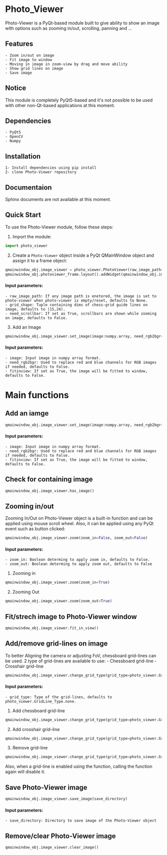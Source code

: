 # Photo_Viewer

Photo-Viewer is a PyQt-based module built to give ability to show an image with options such as zooming in/out, scrolling, panning and ...

## Features
    - Zoom in/out on image
    - Fit image to window
    - Moving in image in zoom-view by drag and move ability
    - Show grid lines on image
    - Save image

## Notice
This module is completely PyQt5-based and it's not possible to be used with other non-Qt-based applications at this moment.

## Dependencies
    - PyQt5
    - OpenCV
    - Numpy

## Installation
    1- Install dependencies using pip install
    2- clone Photo-Viewer repository

## Documentaion
Sphinx documents are not available at this moment.

## Quick Start
To use the Photo-Viewer module, follow these steps:

1. Import the module: 
``` python
import photo_viewer
```

2. Create a `Photo-Viewer` object inside a PyQt QMainWindow object and assign it to a frame object:
``` python
qmainwindow_obj.image_viewer = photo_viewer.PhotoViewer(raw_image_path=None, grid_shape=(15,24), need_scrollbar=False)
qmainwindow_obj.photoviewer_frame.layout().addWidget(qmainwindow_obj.image_viewer)
```
#### Input parameters:
    - raw_image_path: If any image path is enetered, the image is set to photo-viewer when photo-viewer is empty/reset, defaults to None.
    - grid_shape: Tuple containing dims of chess-grid guide lines on image, defaults to (15,24).
    - need_scrollbar: If set as True, scrollbars are shown while zooming on image, defaults to False.

3. Add an Image
``` python
qmainwindow_obj.image_viewer.set_image(image:numpy.array, need_rgb2bgr=True, fitinview=True)
```
#### Input parameters:
    - image: Input image in numpy array format.
    - need_rgb2bgr: Used to replace red and blue channels for RGB images if needed, defaults to False.
    - fitinview: If set as True, the image will be fitted to window, defaults to False.

# Main functions

## Add an iamge
``` python
qmainwindow_obj.image_viewer.set_image(image:numpy.array, need_rgb2bgr=True, fitinview=True)
```
#### Input parameters:
    - image: Input image in numpy array format.
    - need_rgb2bgr: Used to replace red and blue channels for RGB images if needed, defaults to False.
    - fitinview: If set as True, the image will be fitted to window, defaults to False.


## Check for containing image
``` python
qmainwindow_obj.image_viewer.has_image()
```

## Zooming in/out
Zooming In/Out on Photo-Viewer object is a built-in function and can be applied using mouse scroll wheel.
Also, it can be applied using any PyQt event such as button clicked:

```python
qmainwindow_obj.image_viewer.zoom(zoom_in=False, zoom_out=False)
```
#### Input parameters:
    - zoom_in: Boolean determing to apply zoom in, defaults to False.
    - zoom_out: Boolean determing to apply zoom out, defaults to False

1. Zooming in
```python
qmainwindow_obj.image_viewer.zoom(zoom_in=True)
```

2. Zooming Out
```python
qmainwindow_obj.image_viewer.zoom(zoom_out=True)
```

## Fit/strech image to Photo-Viewer window
```python
qmainwindow_obj.image_viewer.fit_in_view()
```

## Add/remove grid-lines on image
To better Aligning the camera or adjusting FoV, chessboard grid-lines can be used.
2 type of grid-lines are available to use:
    - Chessboard grid-line
    - Crosshair grid-line

```python
qmainwindow_obj.image_viewer.change_grid_type(grid_type=photo_viewer.GridLine_Type.none)
```
#### Input parameters:
    - grid_type: Type of the grid-lines, defaults to photo_viewer.GridLine_Type.none.

1. Add chessboard grid-line
```python
qmainwindow_obj.image_viewer.change_grid_type(grid_type=photo_viewer.GridLine_Type.gridline)
```

2. Add crosshair grid-line
```python
qmainwindow_obj.image_viewer.change_grid_type(grid_type=photo_viewer.GridLine_Type.crosshair)
```

3. Remove grid-line
```python
qmainwindow_obj.image_viewer.change_grid_type(grid_type=photo_viewer.GridLine_Type.none)
```

Also, when a grid-line is enabled using the function, calling the function again will disable it.

## Save Photo-Viewer image
```python
qmainwindow_obj.image_viewer.save_image(save_directory)
```
#### Input parameters:
    - save_directory: Directory to save image of the Photo-Viewer object

## Remove/clear Photo-Viewer image
```python
qmainwindow_obj.image_viewer.clear_image()
```
















